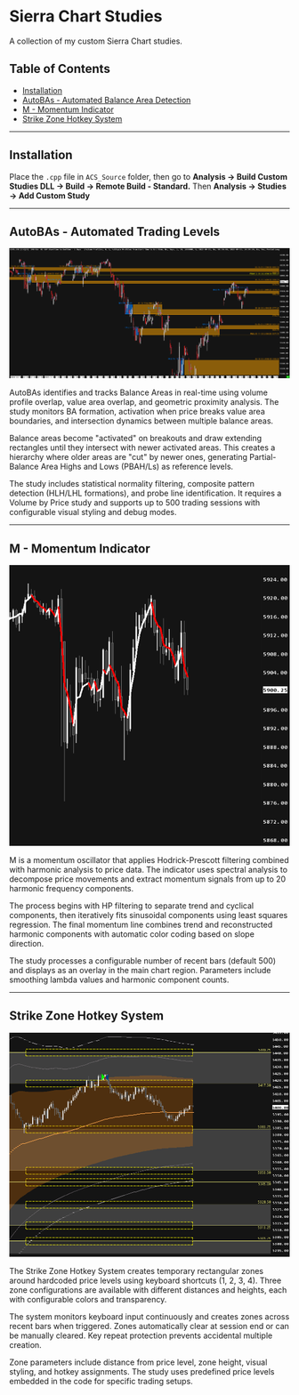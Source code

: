 # Sierra Chart Studies
A collection of my custom Sierra Chart studies.

## Table of Contents
- [Installation](#installation)
- [AutoBAs - Automated Balance Area Detection](#autobas---automated-balance-area-detection)
- [M - Momentum Indicator](#m---momentum-indicator)
- [Strike Zone Hotkey System](#strike-zone-hotkey-system)

---

## Installation
Place the `.cpp` file in `ACS_Source` folder, then go to **Analysis → Build Custom Studies DLL → Build → Remote Build - Standard.** Then **Analysis → Studies → Add Custom Study**

---

## AutoBAs - Automated Trading Levels
![AutoBAs Example](images/AutoBAs.png)

AutoBAs identifies and tracks Balance Areas in real-time using volume profile overlap, value area overlap, and geometric proximity analysis. The study monitors BA formation, activation when price breaks value area boundaries, and intersection dynamics between multiple balance areas.

Balance areas become "activated" on breakouts and draw extending rectangles until they intersect with newer activated areas. This creates a hierarchy where older areas are "cut" by newer ones, generating Partial-Balance Area Highs and Lows (PBAH/Ls) as reference levels.

The study includes statistical normality filtering, composite pattern detection (HLH/LHL formations), and probe line identification. It requires a Volume by Price study and supports up to 500 trading sessions with configurable visual styling and debug modes.

---

## M - Momentum Indicator
![M Indicator Example](images/Momo.png)

M is a momentum oscillator that applies Hodrick-Prescott filtering combined with harmonic analysis to price data. The indicator uses spectral analysis to decompose price movements and extract momentum signals from up to 20 harmonic frequency components.

The process begins with HP filtering to separate trend and cyclical components, then iteratively fits sinusoidal components using least squares regression. The final momentum line combines trend and reconstructed harmonic components with automatic color coding based on slope direction.

The study processes a configurable number of recent bars (default 500) and displays as an overlay in the main chart region. Parameters include smoothing lambda values and harmonic component counts.

---

## Strike Zone Hotkey System
![Strike Zone Example](images/StrikeZone.png)

The Strike Zone Hotkey System creates temporary rectangular zones around hardcoded price levels using keyboard shortcuts (1, 2, 3, 4). Three zone configurations are available with different distances and heights, each with configurable colors and transparency.

The system monitors keyboard input continuously and creates zones across recent bars when triggered. Zones automatically clear at session end or can be manually cleared. Key repeat protection prevents accidental multiple creation.

Zone parameters include distance from price level, zone height, visual styling, and hotkey assignments. The study uses predefined price levels embedded in the code for specific trading setups.
